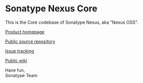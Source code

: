 Sonatype Nexus Core
===================

This is the Core codebase of Sonatype Nexus, aka "Nexus OSS".

[Product homepage](http://nexus.sonatype.org)

[Public source repository](https://github.com/sonatype/nexus)

[Issue tracking](https://issues.sonatype.org/browse/NEXUS)

[Public wiki](https://docs.sonatype.org/display/Nexus/Home)

Have fun,  
Sonatype Team
